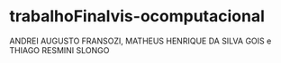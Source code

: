 # trabalhoFinalvis-ocomputacional
ANDREI AUGUSTO FRANSOZI, MATHEUS HENRIQUE DA SILVA GOIS e THIAGO RESMINI SLONGO
